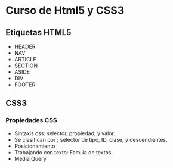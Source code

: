 # Curso de Html5 y CSS3

## Etiquetas HTML5
- HEADER
- NAV
- ARTICLE
- SECTION
- ASIDE
- DIV
- FOOTER

## CSS3
### Propiedades CSS
- Sintaxis css: selector, propiedad, y valor. 
- Se clasifican por ; selector de tipo, ID, clase, y descendientes. 
- Posicionamiento
- Trabajando con texto: Familia de textos
- Media Query
